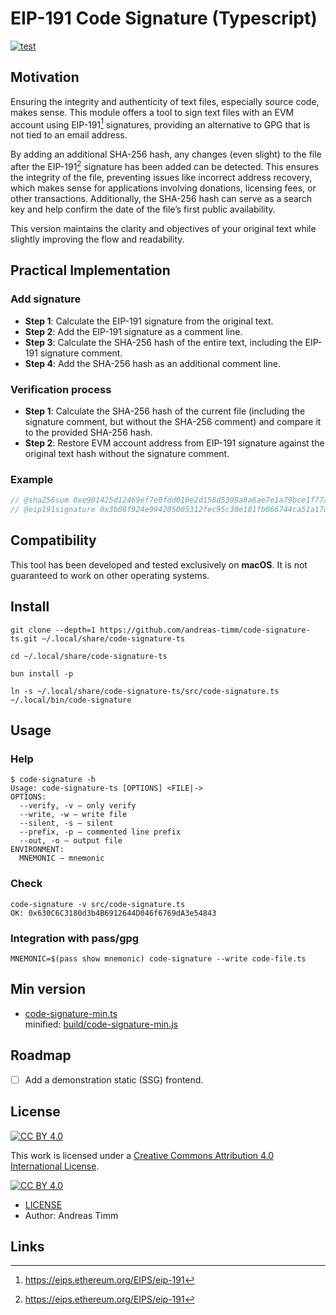 # EIP-191 Code Signature (Typescript)

[![test](https://github.com/andreas-timm/code-signature-ts/actions/workflows/test.yml/badge.svg)](https://github.com/andreas-timm/code-signature-ts/actions/workflows/test.yml)  

## Motivation
Ensuring the integrity and authenticity of text files, especially source code, makes sense. This module offers a tool to sign text files with an EVM account using EIP-191[^1] signatures, providing an alternative to GPG that is not tied to an email address.

By adding an additional SHA-256 hash, any changes (even slight) to the file after the EIP-191[^1] signature has been added can be detected. This ensures the integrity of the file, preventing issues like incorrect address recovery, which makes sense for applications involving donations, licensing fees, or other transactions. Additionally, the SHA-256 hash can serve as a search key and help confirm the date of the file’s first public availability.

This version maintains the clarity and objectives of your original text while slightly improving the flow and readability.

## Practical Implementation

### Add signature
- **Step 1**: Calculate the EIP-191 signature from the original text.
- **Step 2**: Add the EIP-191 signature as a comment line.
- **Step 3**: Calculate the SHA-256 hash of the entire text, including the EIP-191 signature comment.
- **Step 4**: Add the SHA-256 hash as an additional comment line.

### Verification process
- **Step 1**: Calculate the SHA-256 hash of the current file (including the signature comment, but without the SHA-256 comment) and compare it to the provided SHA-256 hash.
- **Step 2**: Restore EVM account address from EIP-191 signature against the original text hash without the signature comment.

### Example
```ts
// @sha256sum 0xe901425d12469ef7e0fdd010e2d158d5398a8a6ae7e1a79bce1f77a6b9d3237b
// @eip191signature 0x3b08f924e994205005312fec95c30e181fb066744ca51a17d122221953cda7e37abec4184e1755385cae7837cea1a6e6f74b3d336484026338bf6d2426e9f9be1c
```

## Compatibility
This tool has been developed and tested exclusively on **macOS**. It is not guaranteed to work on other operating systems.

## Install
```shell
git clone --depth=1 https://github.com/andreas-timm/code-signature-ts.git ~/.local/share/code-signature-ts
```
```shell
cd ~/.local/share/code-signature-ts
```
```shell
bun install -p
```
```shell
ln -s ~/.local/share/code-signature-ts/src/code-signature.ts ~/.local/bin/code-signature
```

## Usage
### Help
```shell
$ code-signature -h
Usage: code-signature-ts [OPTIONS] <FILE|->
OPTIONS:
  --verify, -v — only verify
  --write, -w — write file
  --silent, -s — silent
  --prefix, -p — commented line prefix
  --out, -o — output file
ENVIRONMENT:
  MNEMONIC — mnemonic
```

### Check
```shell
code-signature -v src/code-signature.ts
OK: 0x630C6C3180d3b4B6912644D046f6769dA3e54843
```

### Integration with pass/gpg
```shell
MNEMONIC=$(pass show mnemonic) code-signature --write code-file.ts
```

## Min version
- [code-signature-min.ts](src/code-signature-min.ts)  
  minified: [build/code-signature-min.js](build/code-signature-min.js)

## Roadmap
- [ ] Add a demonstration static (SSG) frontend.

## License
[![CC BY 4.0][cc-by-shield]][cc-by]

This work is licensed under a [Creative Commons Attribution 4.0 International License][cc-by].

[![CC BY 4.0][cc-by-image]][cc-by]

[cc-by]: http://creativecommons.org/licenses/by/4.0/
[cc-by-image]: https://i.creativecommons.org/l/by/4.0/88x31.png
[cc-by-shield]: https://img.shields.io/badge/License-CC%20BY%204.0-lightgrey.svg

- [LICENSE](https://github.com/andreas-timm/code-signature-ts/blob/main/LICENSE)
- Author: Andreas Timm

## Links
[^1]: https://eips.ethereum.org/EIPS/eip-191
